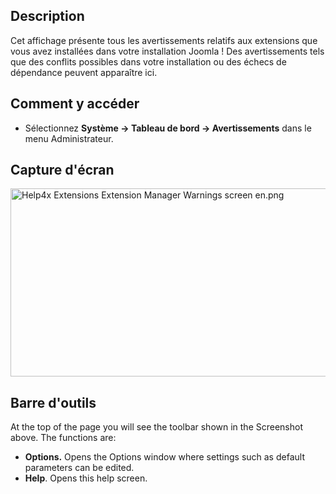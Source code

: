 <!-- Filename: Help4.x:Information:_Warnings / Display title: Information : Avertissements -->

## Description

Cet affichage présente tous les avertissements relatifs aux extensions
que vous avez installées dans votre installation Joomla ! Des
avertissements tels que des conflits possibles dans votre installation
ou des échecs de dépendance peuvent apparaître ici.

## Comment y accéder

- Sélectionnez **Système → Tableau de bord → Avertissements**
  dans le menu Administrateur.

## Capture d'écran

<img
src="https://docs.joomla.org/images/2/26/Help4x-Extensions-Extension-Manager-Warnings-screen-en.png"
decoding="async" data-file-width="800" data-file-height="301"
width="800" height="301"
alt="Help4x Extensions Extension Manager Warnings screen en.png" />

## Barre d'outils

At the top of the page you will see the toolbar shown in the
Screenshot above. The functions are:

- **Options.** Opens the Options window where settings such as default
  parameters can be edited.
- **Help**. Opens this help screen.
